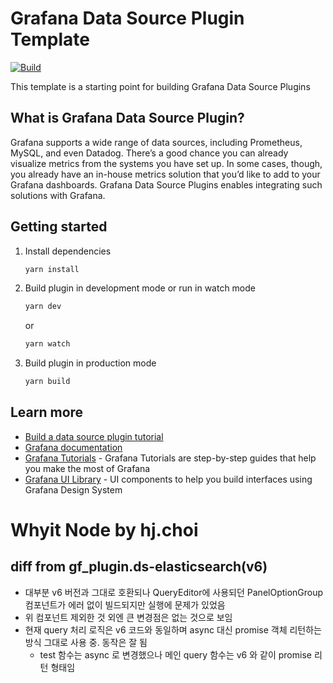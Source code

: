 # Grafana Data Source Plugin Template

[![Build](https://github.com/grafana/grafana-starter-datasource/workflows/CI/badge.svg)](https://github.com/grafana/grafana-starter-datasource/actions?query=workflow%3A%22CI%22)

This template is a starting point for building Grafana Data Source Plugins

## What is Grafana Data Source Plugin?

Grafana supports a wide range of data sources, including Prometheus, MySQL, and even Datadog. There’s a good chance you can already visualize metrics from the systems you have set up. In some cases, though, you already have an in-house metrics solution that you’d like to add to your Grafana dashboards. Grafana Data Source Plugins enables integrating such solutions with Grafana.

## Getting started

1. Install dependencies

   ```bash
   yarn install
   ```

2. Build plugin in development mode or run in watch mode

   ```bash
   yarn dev
   ```

   or

   ```bash
   yarn watch
   ```

3. Build plugin in production mode

   ```bash
   yarn build
   ```

## Learn more

- [Build a data source plugin tutorial](https://grafana.com/tutorials/build-a-data-source-plugin)
- [Grafana documentation](https://grafana.com/docs/)
- [Grafana Tutorials](https://grafana.com/tutorials/) - Grafana Tutorials are step-by-step guides that help you make the most of Grafana
- [Grafana UI Library](https://developers.grafana.com/ui) - UI components to help you build interfaces using Grafana Design System

# Whyit Node by hj.choi

## diff from gf_plugin.ds-elasticsearch(v6)

- 대부분 v6 버전과 그대로 호환되나 QueryEditor에 사용되던 PanelOptionGroup 컴포넌트가 에러 없이 빌드되지만 실행에 문제가 있었음
- 위 컴포넌트 제외한 것 외엔 큰 변경점은 없는 것으로 보임
- 현재 query 처리 로직은 v6 코드와 동일하며 async 대신 promise 객체 리턴하는 방식 그대로 사용 중. 동작은 잘 됨
  - test 함수는 async 로 변경했으나 메인 query 함수는 v6 와 같이 promise 리턴 형태임